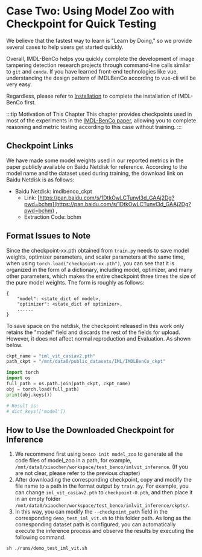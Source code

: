 # Case Two: Using Model Zoo with Checkpoint for Quick Testing

We believe that the fastest way to learn is "Learn by Doing," so we provide several cases to help users get started quickly.

Overall, IMDL-BenCo helps you quickly complete the development of image tampering detection research projects through command-line calls similar to `git` and `conda`. If you have learned front-end technologies like vue, understanding the design pattern of IMDLBenCo according to vue-cli will be very easy.

Regardless, please refer to [Installation](./install.md) to complete the installation of IMDL-BenCo first.

:::tip Motivation of This Chapter
This chapter provides checkpoints used in most of the experiments in the [IMDL-BenCo paper](https://proceedings.neurips.cc/paper_files/paper/2024/hash/f280a398c243b5fdaa09f57ece880fc9-Abstract-Datasets_and_Benchmarks_Track.html), allowing you to complete reasoning and metric testing according to this case without training.
:::

## Checkpoint Links
We have made some model weights used in our reported metrics in the paper publicly available on Baidu Netdisk for reference. According to the model name and the dataset used during training, the download link on Baidu Netdisk is as follows:

- Baidu Netdisk: imdlbenco_ckpt
  - Link: [https://pan.baidu.com/s/1DtkOwLCTunvI3d_GAAj2Dg?pwd=bchm](https://pan.baidu.com/s/1DtkOwLCTunvI3d_GAAj2Dg?pwd=bchm) ,
  - Extraction Code: bchm

## Format Issues to Note
Since the checkpoint-xx.pth obtained from `train.py` needs to save model weights, optimizer parameters, and scaler parameters at the same time, when using `torch.load("checkpoint-xx.pth")`, you can see that it is organized in the form of a dictionary, including model, optimizer, and many other parameters, which makes the entire checkpoint three times the size of the pure model weights. The form is roughly as follows:

```
{
    "model": <state_dict of model>,
    "optimizer": <state_dict of optimizer>,
    ......
}
```

To save space on the netdisk, the checkpoint released in this work only retains the "model" field and discards the rest of the fields for upload. However, it does not affect normal reproduction and Evaluation. As shown below.
```python
ckpt_name = "iml_vit_casiav2.pth"
path_ckpt = "/mnt/data0/public_datasets/IML/IMDLBenCo_ckpt"

import torch
import os
full_path = os.path.join(path_ckpt, ckpt_name)
obj = torch.load(full_path)
print(obj.keys())

# Result is:
# dict_keys(['model'])
```
## How to Use the Downloaded Checkpoint for Inference
1. We recommend first using `benco init model_zoo` to generate all the code files of model_zoo in a path, for example, `/mnt/data0/xiaochen/workspace/test_benco/imlvit_inference`. (If you are not clear, please refer to the previous chapter)
2. After downloading the corresponding checkpoint, copy and modify the file name to a path in the format output by `train.py`. For example, you can change `iml_vit_casiav2.pth` to `checkpoint-0.pth`, and then place it in an empty folder `/mnt/data0/xiaochen/workspace/test_benco/imlvit_inference/ckpts/`.
3. In this way, you can modify the `--checkpoint_path` field in the corresponding `demo_test_iml_vit.sh` to this folder path. As long as the corresponding dataset path is configured, you can automatically execute the inference process and observe the results by executing the following command.
```shell
sh ./runs/demo_test_iml_vit.sh
```